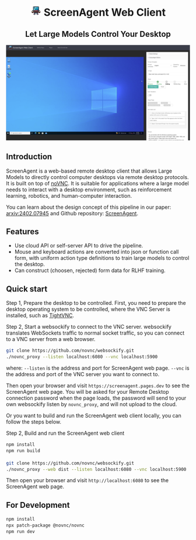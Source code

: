 <p align="center">
    <h1 align="center"> <img src="assets/ScreenAgent.png" alt="ScreenAgent Logo" width="30">  ScreenAgent Web Client </h1>
    <h2 align="center"> Let Large Models Control Your Desktop </h2>
</p>


![ScreenAgent Web Client](assets/screenshot.png)

## Introduction

ScreenAgent is a web-based remote desktop client that allows Large Models to directly control computer desktops via remote desktop protocols. It is built on top of [noVNC](https://github.com/novnc/noVNC). It is suitable for applications where a large model needs to interact with a desktop environment, such as reinforcement learning, robotics, and human-computer interaction.

You can learn about the design concept of this pipeline in our paper: [arxiv:2402.07945](https://arxiv.org/abs/2402.07945) and Github repository: [ScreenAgent](https://github.com/niuzaisheng/ScreenAgent).

## Features
- Use cloud API or self-server API to drive the pipeline.
- Mouse and keyboard actions are converted into json or function call form, with uniform action type definitions to train large models to control the desktop.
- Can construct (choosen, rejected) form data for RLHF training.

## Quick start

Step 1, Prepare the desktop to be controlled.
First, you need to prepare the desktop operating system to be controlled, where the VNC Server is installed, such as [TightVNC](https://www.tightvnc.com/download.php).

Step 2, Start a websockify to connect to the VNC server.
websockify translates WebSockets traffic to normal socket traffic, so you can connect to a VNC server from a web browser.

```sh
git clone https://github.com/novnc/websockify.git
./novnc_proxy --listen localhost:6080 --vnc localhost:5900
```
where:
` --listen ` is the address and port for ScreenAgent web page.
` --vnc ` is the address and port of the VNC server you want to connect to.

Then open your browser and visit `https://screenagent.pages.dev` to see the ScreenAgent web page. You will be asked for your Remote Desktop connection password when the page loads, the password will send to your own websockify listen by `novnc_proxy`, and will not upload to the cloud.

Or you want to build and run the ScreenAgent web client locally, you can follow the steps below.

Step 2, Build and run the ScreenAgent web client
```sh
npm install
npm run build

git clone https://github.com/novnc/websockify.git
./novnc_proxy --web dist --listen localhost:6080 --vnc localhost:5900
```
Then open your browser and visit `http://localhost:6080` to see the ScreenAgent web page.

## For Development

```sh
npm install
npx patch-package @novnc/novnc
npm run dev
```
